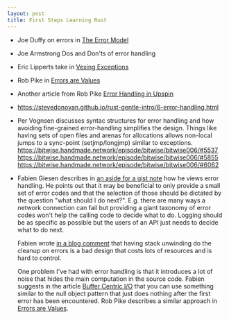 ```yaml
---
layout: post
title: First Steps Learning Rust
---
```


* Joe Duffy on errors in [The Error Model](http://joeduffyblog.com/2016/02/07/the-error-model/)

* Joe Armstrong Dos and Don'ts of error handling

* Eric Lipperts take in [Vexing Exceptions](https://blogs.msdn.microsoft.com/ericlippert/2008/09/10/vexing-exceptions/)

* Rob Pike in [Errors are Values](https://blog.golang.org/errors-are-values)

* Another article from Rob Pike [Error Handling in Upspin](https://commandcenter.blogspot.com/2017/12/error-handling-in-upspin.html)

* https://stevedonovan.github.io/rust-gentle-intro/6-error-handling.html

* Per Vognsen discusses syntac structures for error handling and how avoiding fine-grained error-handling simplifies the design. Things like having sets of open files and arenas for allocations allows non-local jumps to a sync-point (setjmp/longjmp) similar to exceptions. https://bitwise.handmade.network/episode/bitwise/bitwise006/#5537 https://bitwise.handmade.network/episode/bitwise/bitwise006/#5855 https://bitwise.handmade.network/episode/bitwise/bitwise006/#6062

* Fabien Giesen describes in [an aside for a gist note](https://gist.github.com/anonymous/2edc9e9d52a93c126ff486cfb4a2c65b) how he views error handling. He points out that it may be beneficial to only provide a small set of error codes and that the selection of those should be dictated by
  the question "what should I do next?". E.g. there are many ways a network connection can fail but providing a giant taxonomy of error codes won't help the calling code to decide what to do. Logging should be as specific as possible but the users of an API just needs to decide what to do next.

  Fabien wrote [in a blog comment](http://cbloomrants.blogspot.se/2010/06/06-07-10-exceptions.html?showComment=1275971007229#c4849051810850075252) that having stack unwinding do the cleanup on errors is a bad design that costs lots of resources and is hard to control.

  One problem I've had with error handling is that it introduces a lot of noise that hides the main  computation in the source code. Fabien suggests in the article [Buffer Centric I/O](https://fgiesen.wordpress.com/2011/11/21/buffer-centric-io/) that you can use something similar to the null object pattern that just does nothing after the first error has been encountered. Rob Pike describes a similar approach in [Errors are Values](https://blog.golang.org/errors-are-values).



